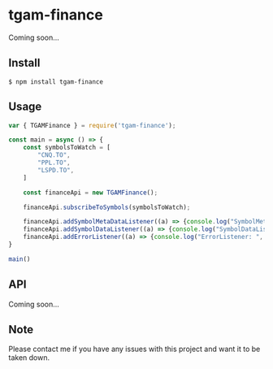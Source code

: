 # tgam-finance

Coming soon...

## Install

```
$ npm install tgam-finance
```

## Usage

```js
var { TGAMFinance } = require('tgam-finance');

const main = async () => {
    const symbolsToWatch = [
        "CNQ.TO",
        "PPL.TO",
        "LSPD.TO",
    ]

    const financeApi = new TGAMFinance();

    financeApi.subscribeToSymbols(symbolsToWatch);

    financeApi.addSymbolMetaDataListener((a) => {console.log("SymbolMetaDataListener: ", a)})
    financeApi.addSymbolDataListener((a) => {console.log("SymbolDataListener: ", a)})
    financeApi.addErrorListener((a) => {console.log("ErrorListener: ", a)})
}

main()
```

## API

Coming soon...

## Note
Please contact me if you have any issues with this project and want it to be taken down.
